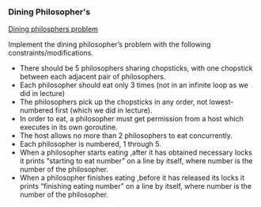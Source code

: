 ### Dining Philosopher's

[Dining philosphers problem](https://en.wikipedia.org/wiki/Dining_philosophers_problem)


Implement the dining philosopher’s problem with the following constraints/modifications.

* There should be 5 philosophers sharing chopsticks, with one chopstick between each adjacent pair of philosophers.
* Each philosopher should eat only 3 times (not in an infinite loop as we did in lecture)
* The philosophers pick up the chopsticks in any order, not lowest-numbered first (which we did in lecture).
* In order to eat, a philosopher must get permission from a host which executes in its own goroutine.
* The host allows no more than 2 philosophers to eat concurrently.
* Each philosopher is numbered, 1 through 5.
* When a philosopher starts eating ,after it has obtained necessary locks it prints “starting to eat number” on a line by itself, where number is the number of the philosopher.
* When a philosopher finishes eating ,before it has released its locks it prints “finishing eating number” on a line by itself, where number is the number of the philosopher.
